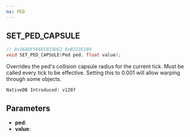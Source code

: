 ```yaml
---
ns: PED
---
```

## SET_PED_CAPSULE

```c
// 0x364DF566EC833DE2 0xB153E1B9
void SET_PED_CAPSULE(Ped ped, float value);
```

Overrides the ped's collision capsule radius for the current tick.
Must be called every tick to be effective.
Setting this to 0.001 will allow warping through some objects.

```
NativeDB Introduced: v1207
```

## Parameters
* **ped**:
* **value**:
